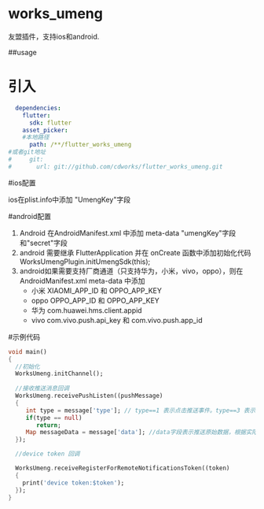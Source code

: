 # works_umeng

友盟插件，支持ios和android.

##usage

# 引入

```yaml
  dependencies:
    flutter:
      sdk: flutter
    asset_picker:
    #本地路径
      path: /**/flutter_works_umeng
#或者git地址
#	  git:
#       url: git://github.com/cdworks/flutter_works_umeng.git
```

#ios配置

ios在plist.info中添加 "UmengKey"字段

#android配置

1. Android 在AndroidManifest.xml 中添加 meta-data "umengKey"字段和"secret"字段
2. android 需要继承 FlutterApplication  并在 onCreate 函数中添加初始化代码  WorksUmengPlugin.initUmengSdk(this);
3. android如果需要支持厂商通道（只支持华为，小米，vivo，oppo），则在 AndroidManifest.xml meta-data 中添加
   	- 小米 XIAOMI_APP_ID 和 OPPO_APP_KEY
    - oppo OPPO_APP_ID 和 OPPO_APP_KEY
    - 华为 com.huawei.hms.client.appid
    - vivo com.vivo.push.api_key 和 com.vivo.push.app_id

#示例代码

```dart
void main() 
{
  //初始化
  WorksUmeng.initChannel();
  
  //接收推送消息回调
  WorksUmeng.receivePushListen((pushMessage)
  {
     int type = message['type']; // type==1 表示点击推送事件。type==3 表示接收到推送消息
     if(type == null)
     	return;
     Map messageData = message['data']; //data字段表示推送原始数据，根据实际情况解析
  });

  //device token 回调

  WorksUmeng.receiveRegisterForRemoteNotificationsToken((token)
  {
    print('device token:$token');
  });
}
```
